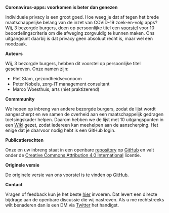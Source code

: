 
<!-- README.md is generated from README.Rmd. Please edit that file -->

**Coronavirus-apps: voorkomen is beter dan genezen**

Individuele privacy is een groot goed. Hoe weeg je dat af tegen het
brede maatschappelijke belang van de inzet van COVID-19 zoek-en-volg
apps? Wij, 3 bezorgde burgers, doen op persoonlijke titel een
[voorstel](https://pietstam.nl/coronavirus-privacy/) voor 10
beoordelingscriteria om die afweging zorgvuldig te kunnen maken. Ons
uitgangsunt daarbij is dat privacy geen absoluut recht is, maar wel een
noodzaak.

**Auteurs**

Wij, 3 bezorgde burgers, hebben dit voorstel op persoonlijke titel
geschreven. Onze namen zijn:

  - Piet Stam, gezondheidseconoom
  - Peter Nobels, zorg-IT management consultant
  - Marco Woesthuis, arts (niet praktizerend)

**Commmunity**

We hopen op inbreng van andere bezorgde burgers, zodat de lijst wordt
aangescherpt en we samen de overheid aan een maatschappelijk gedragen
toetsingskader helpen. Daarom hebben we de lijst met 10 uitgangspunten
in een [Wiki](https://github.com/pjastam/coronavirus-privacy/wiki)
gezet, zodat iedereen kan meehelpen aan de aanscherping. Het enige dat
je daarvoor nodig hebt is een GitHub login.

**Publicatierechten**

Onze en uw inbreng staat in een openbare
[repository](https://github.com/pjastam/coronavirus-privacy) op
[GitHub](https://nl.wikipedia.org/wiki/GitHub) en valt onder de
[Creative Commons Attribution 4.0
International](https://creativecommons.org/licenses/by/4.0/) licentie.

**Originele versie**

De originele versie van ons voorstel is te vinden op
[GitHub](https://github.com/pjastam/coronavirus-privacy).

**Contact**

Vragen of feedback kun je het beste
[hier](https://github.com/pjastam/coronavirus-privacy/issues) invoeren.
Dat levert een directe bijdrage aan de openbare discussie die wij
nastreven. Als u me rechtstreeks wilt benaderen dan is een DM via
[Twitter](https://twitter.com/pjastam%22) het handigst.
